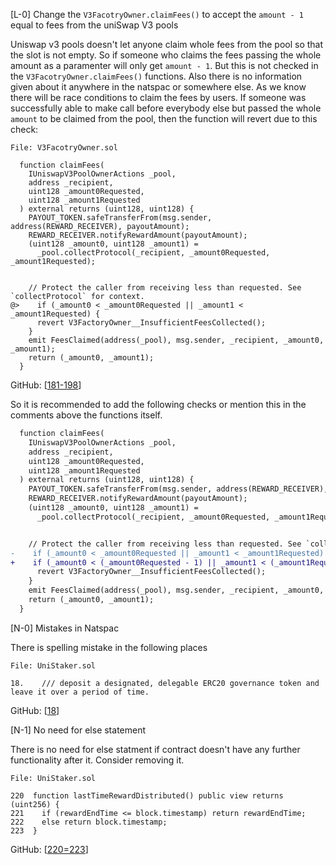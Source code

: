 [L-0] Change the `V3FacotryOwner.claimFees()` to accept the `amount - 1` equal to fees from the uniSwap V3 pools

Uniswap v3 pools doesn't let anyone claim whole fees from the pool so that the slot is not empty. So if someone who claims the fees passing the whole amount as a paramenter will only get `amount - 1`. But this is not checked in the `V3FacotryOwner.claimFees()` functions. Also there is no information given about it anywhere in the natspac or somewhere else. As we know there will be race conditions to claim the fees by users. If someone was successfully able to make call before everybody else but passed the whole `amount` to be claimed from the pool, then the function will revert due to this check:

```solidity
File: V3FacotryOwner.sol

  function claimFees(
    IUniswapV3PoolOwnerActions _pool,
    address _recipient,
    uint128 _amount0Requested,
    uint128 _amount1Requested
  ) external returns (uint128, uint128) {
    PAYOUT_TOKEN.safeTransferFrom(msg.sender, address(REWARD_RECEIVER), payoutAmount);
    REWARD_RECEIVER.notifyRewardAmount(payoutAmount);
    (uint128 _amount0, uint128 _amount1) =
      _pool.collectProtocol(_recipient, _amount0Requested, _amount1Requested);


    // Protect the caller from receiving less than requested. See `collectProtocol` for context.
@>    if (_amount0 < _amount0Requested || _amount1 < _amount1Requested) {
      revert V3FactoryOwner__InsufficientFeesCollected();
    }
    emit FeesClaimed(address(_pool), msg.sender, _recipient, _amount0, _amount1);
    return (_amount0, _amount1);
  }

```

GitHub: [[181-198](https://github.com/code-423n4/2024-02-uniswap-foundation/blob/5a2761c8277541a24bc551fbd624413b384bea94/src/V3FactoryOwner.sol#L181C1-L198C4)]

So it is recommended to add the following checks or mention this in the comments above the functions itself.

```diff
  function claimFees(
    IUniswapV3PoolOwnerActions _pool,
    address _recipient,
    uint128 _amount0Requested,
    uint128 _amount1Requested
  ) external returns (uint128, uint128) {
    PAYOUT_TOKEN.safeTransferFrom(msg.sender, address(REWARD_RECEIVER), payoutAmount);
    REWARD_RECEIVER.notifyRewardAmount(payoutAmount);
    (uint128 _amount0, uint128 _amount1) =
      _pool.collectProtocol(_recipient, _amount0Requested, _amount1Requested);


    // Protect the caller from receiving less than requested. See `collectProtocol` for context.
-    if (_amount0 < _amount0Requested || _amount1 < _amount1Requested) {
+    if (_amount0 < (_amount0Requested - 1) || _amount1 < (_amount1Requested - 1)) {
      revert V3FactoryOwner__InsufficientFeesCollected();
    }
    emit FeesClaimed(address(_pool), msg.sender, _recipient, _amount0, _amount1);
    return (_amount0, _amount1);
  }
```

[N-0] Mistakes in Natspac

There is spelling mistake in the following places

```solidity
File: UniStaker.sol

18.    /// deposit a designated, delegable ERC20 governance token and leave it over a period of time.
```

GitHub: [[18](https://github.com/code-423n4/2024-02-uniswap-foundation/blob/5a2761c8277541a24bc551fbd624413b384bea94/src/UniStaker.sol#L18)]

[N-1] No need for else statement

There is no need for else statment if contract doesn't have any further functionality after it. Consider removing it.

```solidity
File: UniStaker.sol

220  function lastTimeRewardDistributed() public view returns (uint256) {
221    if (rewardEndTime <= block.timestamp) return rewardEndTime;
222    else return block.timestamp;
223  }
```

GitHub: [[220=223](https://github.com/code-423n4/2024-02-uniswap-foundation/blob/5a2761c8277541a24bc551fbd624413b384bea94/src/UniStaker.sol#L220C1-L223C4)]
